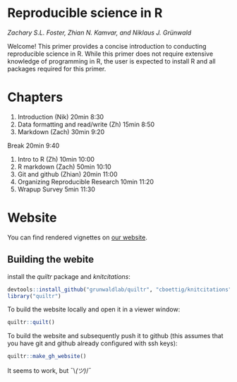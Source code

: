 # Reproducible science in R

*Zachary S.L. Foster, Zhian N. Kamvar, and  Niklaus J. Gr&uuml;nwald*

Welcome! This primer provides a concise introduction to conducting reproducible science in R. While this primer does not require extensive knowledge of programming in R, the user is expected to install R and all packages required for this primer.

# Chapters

1. Introduction (Nik)                   20min   8:30
1. Data formatting and read/write (Zh)  15min   8:50
1. Markdown (Zach)                      30min   9:20

Break                                   20min   9:40

1. Intro to R   (Zh)                    10min   10:00
1. R markdown (Zach)                    50min   10:10
1. Git and github (Zhian)               20min   11:00
1. Organizing Reproducible Research     10min   11:20
1. Wrapup    Survey                        5min    11:30


# Website

You can find rendered vignettes on [our website](http://grunwaldlab.github.io/Reproducible-science-in-R/). 

## Building the webite

install the *quiltr* package and *knitcitations*:

```r
devtools::install_github("grunwaldlab/quiltr", "cboettig/knitcitations")
library("quiltr")
```

To build the website locally and open it in a viewer window:

```r
quiltr::quilt()
```

To build the website and subsequently push it to github (this assumes that you have git and github already configured with ssh keys):

```r
quiltr::make_gh_website()
```

It seems to work, but ¯\\_(ツ)_/¯
